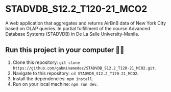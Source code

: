 # STADVDB_S12.2_T120-21_MCO2
A web application that aggregates and returns AirBnB data of New York City based on OLAP queries. In partial fulfillment of the course Advanced Database Systems (STADVDB) in De La Salle University-Manila.

## Run this project in your computer 👨‍💻
1. Clone this repository: ```git clone https://github.com/gabminamedez/STADVDB_S12.2_T120-21_MCO2.git```.
2. Navigate to this repository: ```cd STADVDB_S12.2_T120-21_MCO2```.
3. Install the dependencies: ```npm install```.
4. Run on your local machine: ```npm run dev```.
